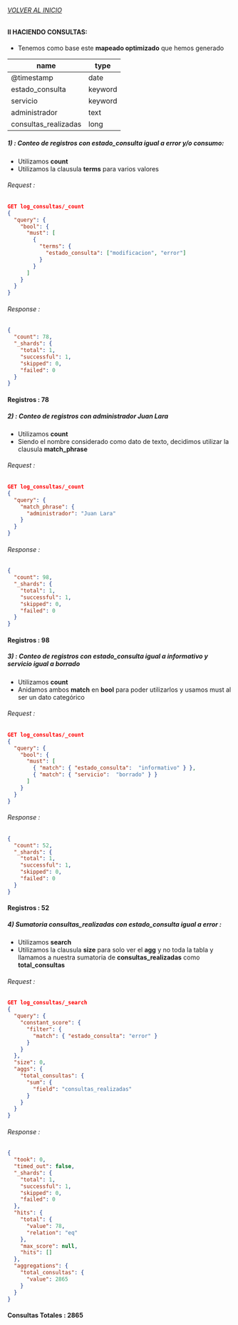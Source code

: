 
###### [VOLVER AL INICIO](https://github.com/cell-framework-project/sps-elastic-search-exam)

#### II HACIENDO CONSULTAS:

- Tenemos como base este **mapeado optimizado** que hemos generado

| name                 | type    | 
|----------------------|---------|
| @timestamp           | date    |
| estado_consulta      | keyword |
| servicio             | keyword |
| administrador        | text    |
| consultas_realizadas | long    |

##### 1) : Conteo de registros con **estado_consulta** igual a error y/o consumo:

- Utilizamos **count**
- Utilizamos la clausula **terms** para varios valores

###### Request :

```json
GET log_consultas/_count
{
  "query": {
    "bool": {
      "must": [
        {
          "terms": {
            "estado_consulta": ["modificacion", "error"]
          }
        }
      ]
    }
  }
}
```
###### Response :

```json
{
  "count": 78,
  "_shards": {
    "total": 1,
    "successful": 1,
    "skipped": 0,
    "failed": 0
  }
}
```

#### Registros : 78


##### 2) : Conteo de registros con **administrador**  **Juan Lara**

- Utilizamos **count**
- Siendo el nombre considerado como dato de texto, decidimos utilizar la clausula **match_phrase**

###### Request :

```json
GET log_consultas/_count
{
  "query": {
    "match_phrase": {
      "administrador": "Juan Lara"
    }
  }
}
```

###### Response :

```json
{
  "count": 98,
  "_shards": {
    "total": 1,
    "successful": 1,
    "skipped": 0,
    "failed": 0
  }
}
```

#### Registros : 98


##### 3) : Conteo de registros con **estado_consulta** igual a **informativo** y **servicio** igual a **borrado**

- Utilizamos **count**
- Anidamos ambos **match** en **bool** para poder utilizarlos y usamos must al ser un dato categórico

###### Request :

```json
GET log_consultas/_count
{
  "query": {
    "bool": {
      "must": [
        { "match": { "estado_consulta":  "informativo" } },
        { "match": { "servicio":  "borrado" } }
      ]
    }
  }
}
```
###### Response :

```json
{
  "count": 52,
  "_shards": {
    "total": 1,
    "successful": 1,
    "skipped": 0,
    "failed": 0
  }
}
```

#### Registros : 52


##### 4) Sumatoria **consultas_realizadas** con **estado_consulta** igual a error  :

- Utilizamos **search**
- Utilizamos la clausula **size** para solo ver el **agg** y no toda la tabla y llamamos a nuestra sumatoria de **consultas_realizadas**  como **total_consultas**

###### Request :

```json
GET log_consultas/_search
{
  "query": {
    "constant_score": {
      "filter": {
        "match": { "estado_consulta": "error" }
      }
    }
  },
  "size": 0,
  "aggs": {
    "total_consultas": {
      "sum": {
        "field": "consultas_realizadas"
      }
    }
  }
}
```

###### Response :

```json
{
  "took": 0,
  "timed_out": false,
  "_shards": {
    "total": 1,
    "successful": 1,
    "skipped": 0,
    "failed": 0
  },
  "hits": {
    "total": {
      "value": 78,
      "relation": "eq"
    },
    "max_score": null,
    "hits": []
  },
  "aggregations": {
    "total_consultas": {
      "value": 2865
    }
  }
}
```

#### Consultas Totales : 2865